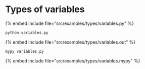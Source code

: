 # Types of variables

{% embed include file="src/examples/types/variables.py" %}

`python variables.py`

{% embed include file="src/examples/types/variables.out" %}

`mypy variables.py`

{% embed include file="src/examples/types/variables.mypy" %}


